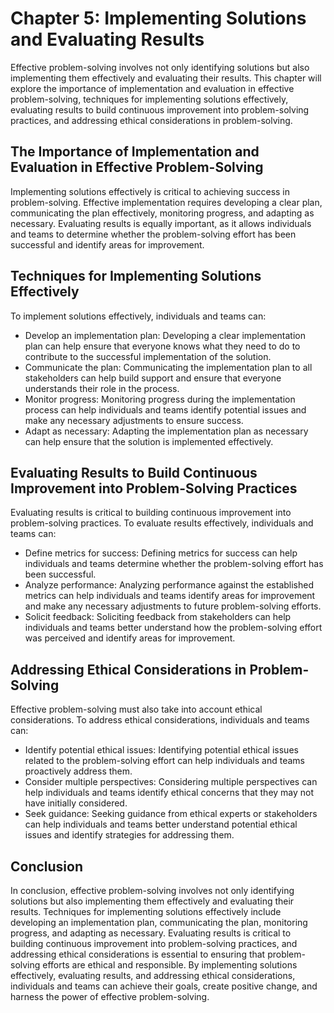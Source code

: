 Chapter 5: Implementing Solutions and Evaluating Results
========================================================

Effective problem-solving involves not only identifying solutions but also implementing them effectively and evaluating their results. This chapter will explore the importance of implementation and evaluation in effective problem-solving, techniques for implementing solutions effectively, evaluating results to build continuous improvement into problem-solving practices, and addressing ethical considerations in problem-solving.

The Importance of Implementation and Evaluation in Effective Problem-Solving
----------------------------------------------------------------------------

Implementing solutions effectively is critical to achieving success in problem-solving. Effective implementation requires developing a clear plan, communicating the plan effectively, monitoring progress, and adapting as necessary. Evaluating results is equally important, as it allows individuals and teams to determine whether the problem-solving effort has been successful and identify areas for improvement.

Techniques for Implementing Solutions Effectively
-------------------------------------------------

To implement solutions effectively, individuals and teams can:

* Develop an implementation plan: Developing a clear implementation plan can help ensure that everyone knows what they need to do to contribute to the successful implementation of the solution.
* Communicate the plan: Communicating the implementation plan to all stakeholders can help build support and ensure that everyone understands their role in the process.
* Monitor progress: Monitoring progress during the implementation process can help individuals and teams identify potential issues and make any necessary adjustments to ensure success.
* Adapt as necessary: Adapting the implementation plan as necessary can help ensure that the solution is implemented effectively.

Evaluating Results to Build Continuous Improvement into Problem-Solving Practices
---------------------------------------------------------------------------------

Evaluating results is critical to building continuous improvement into problem-solving practices. To evaluate results effectively, individuals and teams can:

* Define metrics for success: Defining metrics for success can help individuals and teams determine whether the problem-solving effort has been successful.
* Analyze performance: Analyzing performance against the established metrics can help individuals and teams identify areas for improvement and make any necessary adjustments to future problem-solving efforts.
* Solicit feedback: Soliciting feedback from stakeholders can help individuals and teams better understand how the problem-solving effort was perceived and identify areas for improvement.

Addressing Ethical Considerations in Problem-Solving
----------------------------------------------------

Effective problem-solving must also take into account ethical considerations. To address ethical considerations, individuals and teams can:

* Identify potential ethical issues: Identifying potential ethical issues related to the problem-solving effort can help individuals and teams proactively address them.
* Consider multiple perspectives: Considering multiple perspectives can help individuals and teams identify ethical concerns that they may not have initially considered.
* Seek guidance: Seeking guidance from ethical experts or stakeholders can help individuals and teams better understand potential ethical issues and identify strategies for addressing them.

Conclusion
----------

In conclusion, effective problem-solving involves not only identifying solutions but also implementing them effectively and evaluating their results. Techniques for implementing solutions effectively include developing an implementation plan, communicating the plan, monitoring progress, and adapting as necessary. Evaluating results is critical to building continuous improvement into problem-solving practices, and addressing ethical considerations is essential to ensuring that problem-solving efforts are ethical and responsible. By implementing solutions effectively, evaluating results, and addressing ethical considerations, individuals and teams can achieve their goals, create positive change, and harness the power of effective problem-solving.
